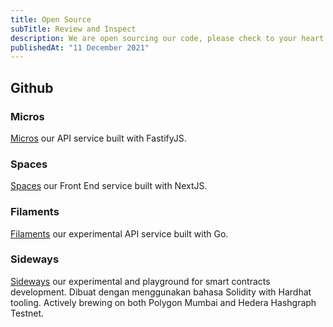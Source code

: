 ```yaml
---
title: Open Source
subTitle: Review and Inspect
description: We are open sourcing our code, please check to your heart content!
publishedAt: "11 December 2021"
---
```


## Github

### Micros

[Micros](https://github.com/malahngoding/micros) our API service built with FastifyJS.

### Spaces

[Spaces](https://github.com/malahngoding/spaces) our Front End service built with NextJS.

### Filaments

[Filaments](https://github.com/malahngoding/filaments) our experimental API service built with Go.

### Sideways

[Sideways](https://github.com/malahngoding/sideways) our experimental and playground for smart contracts development. Dibuat dengan menggunakan bahasa Solidity with Hardhat tooling. Actively brewing on both Polygon Mumbai and Hedera Hashgraph Testnet.
